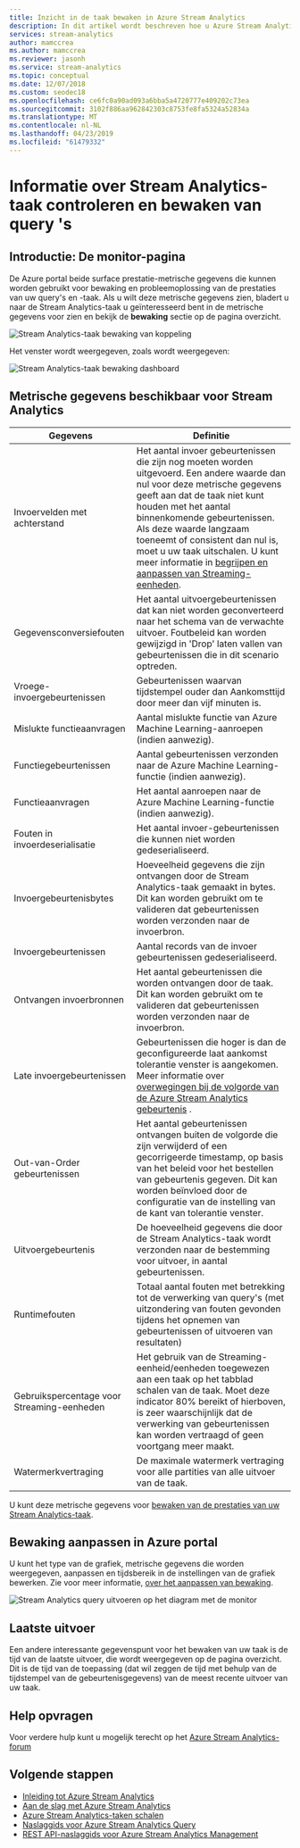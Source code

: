 ```yaml
---
title: Inzicht in de taak bewaken in Azure Stream Analytics
description: In dit artikel wordt beschreven hoe u Azure Stream Analytics-taken in Azure portal controleren.
services: stream-analytics
author: mamccrea
ms.author: mamccrea
ms.reviewer: jasonh
ms.service: stream-analytics
ms.topic: conceptual
ms.date: 12/07/2018
ms.custom: seodec18
ms.openlocfilehash: ce6fc0a90ad093a6bba5a4720777e409202c73ea
ms.sourcegitcommit: 3102f886aa962842303c8753fe8fa5324a52834a
ms.translationtype: MT
ms.contentlocale: nl-NL
ms.lasthandoff: 04/23/2019
ms.locfileid: "61479332"
---
```

# <a name="understand-stream-analytics-job-monitoring-and-how-to-monitor-queries"></a>Informatie over Stream Analytics-taak controleren en bewaken van query 's

## <a name="introduction-the-monitor-page"></a>Introductie: De monitor-pagina
De Azure portal beide surface prestatie-metrische gegevens die kunnen worden gebruikt voor bewaking en probleemoplossing van de prestaties van uw query's en -taak. Als u wilt deze metrische gegevens zien, bladert u naar de Stream Analytics-taak u geïnteresseerd bent in de metrische gegevens voor zien en bekijk de **bewaking** sectie op de pagina overzicht.  

![Stream Analytics-taak bewaking van koppeling](./media/stream-analytics-monitoring/02-stream-analytics-monitoring-block.png)

Het venster wordt weergegeven, zoals wordt weergegeven:

![Stream Analytics-taak bewaking dashboard](./media/stream-analytics-monitoring/01-stream-analytics-monitoring.png)  

## <a name="metrics-available-for-stream-analytics"></a>Metrische gegevens beschikbaar voor Stream Analytics
| Gegevens                 | Definitie                               |
| ---------------------- | ---------------------------------------- |
| Invoervelden met achterstand       | Het aantal invoer gebeurtenissen die zijn nog moeten worden uitgevoerd. Een andere waarde dan nul voor deze metrische gegevens geeft aan dat de taak niet kunt houden met het aantal binnenkomende gebeurtenissen. Als deze waarde langzaam toeneemt of consistent dan nul is, moet u uw taak uitschalen. U kunt meer informatie in [begrijpen en aanpassen van Streaming-eenheden](stream-analytics-streaming-unit-consumption.md). |
| Gegevensconversiefouten | Het aantal uitvoergebeurtenissen dat kan niet worden geconverteerd naar het schema van de verwachte uitvoer. Foutbeleid kan worden gewijzigd in 'Drop' laten vallen van gebeurtenissen die in dit scenario optreden. |
| Vroege-invoergebeurtenissen       | Gebeurtenissen waarvan tijdstempel ouder dan Aankomsttijd door meer dan vijf minuten is. |
| Mislukte functieaanvragen | Aantal mislukte functie van Azure Machine Learning-aanroepen (indien aanwezig). |
| Functiegebeurtenissen        | Aantal gebeurtenissen verzonden naar de Azure Machine Learning-functie (indien aanwezig). |
| Functieaanvragen      | Het aantal aanroepen naar de Azure Machine Learning-functie (indien aanwezig). |
| Fouten in invoerdeserialisatie       | Het aantal invoer-gebeurtenissen die kunnen niet worden gedeserialiseerd.  |
| Invoergebeurtenisbytes      | Hoeveelheid gegevens die zijn ontvangen door de Stream Analytics-taak gemaakt in bytes. Dit kan worden gebruikt om te valideren dat gebeurtenissen worden verzonden naar de invoerbron. |
| Invoergebeurtenissen           | Aantal records van de invoer gebeurtenissen gedeserialiseerd. |
| Ontvangen invoerbronnen       | Het aantal gebeurtenissen die worden ontvangen door de taak. Dit kan worden gebruikt om te valideren dat gebeurtenissen worden verzonden naar de invoerbron. |
| Late invoergebeurtenissen      | Gebeurtenissen die hoger is dan de geconfigureerde laat aankomst tolerantie venster is aangekomen. Meer informatie over [overwegingen bij de volgorde van de Azure Stream Analytics gebeurtenis](stream-analytics-out-of-order-and-late-events.md) . |
| Out-van-Order gebeurtenissen    | Het aantal gebeurtenissen ontvangen buiten de volgorde die zijn verwijderd of een gecorrigeerde timestamp, op basis van het beleid voor het bestellen van gebeurtenis gegeven. Dit kan worden beïnvloed door de configuratie van de instelling van de kant van tolerantie venster. |
| Uitvoergebeurtenis          | De hoeveelheid gegevens die door de Stream Analytics-taak wordt verzonden naar de bestemming voor uitvoer, in aantal gebeurtenissen. |
| Runtimefouten         | Totaal aantal fouten met betrekking tot de verwerking van query's (met uitzondering van fouten gevonden tijdens het opnemen van gebeurtenissen of uitvoeren van resultaten) |
| Gebruikspercentage voor Streaming-eenheden       | Het gebruik van de Streaming-eenheid/eenheden toegewezen aan een taak op het tabblad schalen van de taak. Moet deze indicator 80% bereikt of hierboven, is zeer waarschijnlijk dat de verwerking van gebeurtenissen kan worden vertraagd of geen voortgang meer maakt. |
| Watermerkvertraging       | De maximale watermerk vertraging voor alle partities van alle uitvoer van de taak. |

U kunt deze metrische gegevens voor [bewaken van de prestaties van uw Stream Analytics-taak](https://docs.microsoft.com/azure/stream-analytics/stream-analytics-set-up-alerts#scenarios-to-monitor). 

## <a name="customizing-monitoring-in-the-azure-portal"></a>Bewaking aanpassen in Azure portal
U kunt het type van de grafiek, metrische gegevens die worden weergegeven, aanpassen en tijdsbereik in de instellingen van de grafiek bewerken. Zie voor meer informatie, [over het aanpassen van bewaking](../monitoring-and-diagnostics/insights-how-to-customize-monitoring.md).

  ![Stream Analytics query uitvoeren op het diagram met de monitor](./media/stream-analytics-monitoring/08-stream-analytics-monitoring.png)  


## <a name="latest-output"></a>Laatste uitvoer
Een andere interessante gegevenspunt voor het bewaken van uw taak is de tijd van de laatste uitvoer, die wordt weergegeven op de pagina overzicht.
Dit is de tijd van de toepassing (dat wil zeggen de tijd met behulp van de tijdstempel van de gebeurtenisgegevens) van de meest recente uitvoer van uw taak.

## <a name="get-help"></a>Help opvragen
Voor verdere hulp kunt u mogelijk terecht op het [Azure Stream Analytics-forum](https://social.msdn.microsoft.com/Forums/azure/home?forum=AzureStreamAnalytics)

## <a name="next-steps"></a>Volgende stappen
* [Inleiding tot Azure Stream Analytics](stream-analytics-introduction.md)
* [Aan de slag met Azure Stream Analytics](stream-analytics-real-time-fraud-detection.md)
* [Azure Stream Analytics-taken schalen](stream-analytics-scale-jobs.md)
* [Naslaggids voor Azure Stream Analytics Query](https://msdn.microsoft.com/library/azure/dn834998.aspx)
* [REST API-naslaggids voor Azure Stream Analytics Management](https://msdn.microsoft.com/library/azure/dn835031.aspx)


